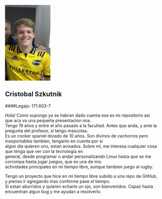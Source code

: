 <img src='foto.jpg' width='150px' height='250px' />

## Cristobal Szkutnik

####Legajo: 171.603-7

  Hola! Como supongo ya se habran dado cuenta ese es mi repositorio asi que aca va una pequeña presentacion mia.  
  Tengo 19 años y entre el año pasado a la facultad. Antes que anda, y ante la pregunta del profesor, si tengo mascotas.  
  Es un cocker spaniel dorado de 10 años. Son divinos de cachorros pero insoportables tambien, tenganlo en cuenta por si  
  algun dia quieren uno, estan avisados. Sobre mi, me interesa cualquier cosa que tenga que ver con la tecnologia en  
  general, desde programar o andar personalizando Linux hasta que se me corrompa hasta jugar juegos, que es una de mis  
  actividades principales en mi tiempo libre, aunque tambien juego al rugby.

  Tengo un proyecto que hice en mi tiempo libre subido a una repo de GitHub, y pienso ir agregando mas conforme pase el tiempo.  
  Si estan aburridos y quieren echarle un ojo, son bienvenidos. Capaz hasta encuentran algun bug y me ayudan a resolverlo.
